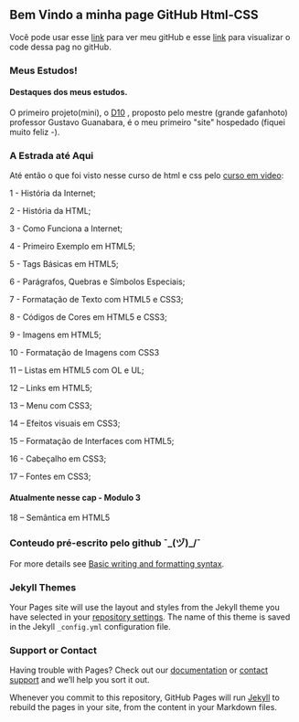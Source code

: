## Bem Vindo a minha page GitHub Html-CSS

Você pode usar esse [link](https://github.com/MichelNsouza/html-css) para ver meu gitHub
e esse [link](https://github.com/MichelNsouza/html-css/edit/gh-pages/index.md) para visualizar o code dessa pag no gitHub.

### Meus Estudos!
#### Destaques dos meus estudos.

O primeiro projeto(mini), o [D10](https://michelnsouza.github.io/html-css/modulo2/desafios/d10) , proposto pelo mestre (grande gafanhoto) professor Gustavo Guanabara, é o meu primeiro "site" hospedado (fiquei muito feliz *-*).

### A Estrada até Aqui

Até então o que foi visto nesse curso de html e css pelo [curso em video](https://www.cursoemvideo.com/):

1 - História da Internet;

2 - História da HTML;

3 - Como Funciona a Internet;

4 - Primeiro Exemplo em HTML5;

5 - Tags Básicas em HTML5;

6 - Parágrafos, Quebras e Símbolos Especiais;

7 - Formatação de Texto com HTML5 e CSS3;

8 - Códigos de Cores em HTML5 e CSS3;

9 - Imagens em HTML5;

10 - Formatação de Imagens com CSS3

11 – Listas em HTML5 com OL e UL;

12 – Links em HTML5;

13 – Menu com CSS3;

14 – Efeitos visuais em CSS3;

15 – Formatação de Interfaces com HTML5;

16 - Cabeçalho em CSS3;

17 – Fontes em CSS3;

#### Atualmente nesse cap - Modulo 3

18 – Semântica em HTML5










### Conteudo pré-escrito pelo github ¯\_(ヅ)_/¯

For more details see [Basic writing and formatting syntax](https://docs.github.com/en/github/writing-on-github/getting-started-with-writing-and-formatting-on-github/basic-writing-and-formatting-syntax).

### Jekyll Themes

Your Pages site will use the layout and styles from the Jekyll theme you have selected in your [repository settings](https://github.com/MichelNsouza/html-css/settings/pages). The name of this theme is saved in the Jekyll `_config.yml` configuration file.

### Support or Contact

Having trouble with Pages? Check out our [documentation](https://docs.github.com/categories/github-pages-basics/) or [contact support](https://support.github.com/contact) and we’ll help you sort it out.

Whenever you commit to this repository, GitHub Pages will run [Jekyll](https://jekyllrb.com/) to rebuild the pages in your site, from the content in your Markdown files.
